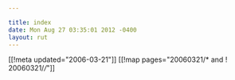 ```yaml
---

title: index
date: Mon Aug 27 03:35:01 2012 -0400
layout: rut
---
```


[[!meta updated="2006-03-21"]]
[[!map pages="20060321/* and ! 20060321/*/*"]]
